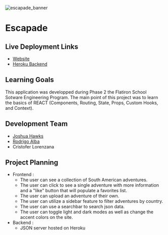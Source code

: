 ![escapade_banner](https://github.com/jdhawks2132/escapade/commit/d7fdee6a2d096f5003dc4a54c53291ffaf2cccad)

# Escapade

## Live Deployment Links
- [Website](https://jdhawks2132.github.io/escapade/)
- [Heroku Backend](https://escape-backend-api.herokuapp.com/countries)


## Learning Goals

This application was developped during Phase 2 the Flatiron School Sotware Engineering Program. The main point of this project was to learn the basics of REACT (Components, Routing, State, Props, Custom Hooks, and Context). 

## Development Team
- [Joshua Hawks](http://www.linkedin.com/in/joshuahawks1)
- [Rodrigo Alba](http://www.linkedin.com/in/rodrigoqalba)
- Cristofer Lorenzana

## Project Planning

- Frontend :
  - The user can see a collection of South American adventures. 
  - The user can click to see a single adventure with more information and a "like" button that will populate a favorites list.
  - The user can upload an adventure of their own.
  - The user can utilize a sidebar feature to filter adventures by country.
  - The user can use a searchbar to search json data. 
  - The user can toggle light and dark modes as well as change the accent colors on the site.
- Backend :
  - JSON server hosted on Heroku
